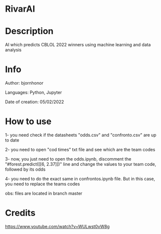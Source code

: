 # RivarAI
# Description
AI which predicts CBLOL 2022 winners using machine learning and data analysis

# Info
Author: bjornhonor

Languages: Python, Jupyter

Date of creation: 05/02/2022

# How to use
1- you need check if the datasheets "odds.csv" and "confronto.csv" are up to date

2- you need to open "cod times" txt file and see which are the team codes

3- now, you just need to open the odds.ipynb, discomment the "#forest.predict([[6, 2.37]])" line and change the values to your team code, followed by its odds

4- you need to do the exact same in confrontos.ipynb file. But in this case, you need to replace the teams codes

obs: files are located in branch master

# Credits
https://www.youtube.com/watch?v=WULwst0vW8g
